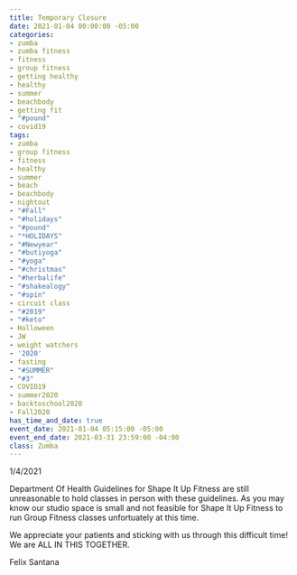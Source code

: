 ```yaml
---
title: Temporary Closure
date: 2021-01-04 00:00:00 -05:00
categories:
- zumba
- zumba fitness
- fitness
- group fitness
- getting healthy
- healthy
- summer
- beachbody
- getting fit
- "#pound"
- covid19
tags:
- zumba
- group fitness
- fitness
- healthy
- summer
- beach
- beachbody
- nightout
- "#Fall"
- "#holidays"
- "#pound"
- "*HOLIDAYS"
- "#Newyear"
- "#butiyoga"
- "#yoga"
- "#christmas"
- "#herbalife"
- "#shakealogy"
- "#spin"
- circuit class
- "#2019"
- "#keto"
- Halloween
- JW
- weight watchers
- '2020'
- fasting
- "#SUMMER"
- "#3"
- COVID19
- summer2020
- backtoschool2020
- Fall2020
has_time_and_date: true
event_date: 2021-01-04 05:15:00 -05:00
event_end_date: 2021-03-31 23:59:00 -04:00
class: Zumba
---
```


1/4/2021

 Department Of Health Guidelines for Shape It Up Fitness are still unreasonable to hold classes in person with these guidelines. As you may know our studio space is small and not feasible for Shape It Up Fitness to run Group Fitness classes unfortuately at this time.

We appreciate your patients and sticking with us through this difficult time! We are ALL IN THIS TOGETHER.

Felix Santana
